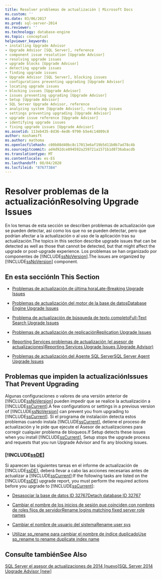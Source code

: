 ```yaml
---
title: Resolver problemas de actualización | Microsoft Docs
ms.custom: ''
ms.date: 03/06/2017
ms.prod: sql-server-2014
ms.reviewer: ''
ms.technology: database-engine
ms.topic: conceptual
helpviewer_keywords:
- installing Upgrade Advisor
- Upgrade Advisor [SQL Server], reference
- component issue resolution [Upgrade Advisor]
- resolving upgrade issues
- upgrade blocks [Upgrade Advisor]
- detecting upgrade issues
- finding upgrade issues
- Upgrade Advisor [SQL Server], blocking issues
- configurations preventing upgrading [Upgrade Advisor]
- locating upgrade issues
- blocking issues [Upgrade Advisor]
- issues preventing upgrading [Upgrade Advisor]
- Setup [Upgrade Advisor]
- SQL Server Upgrade Advisor, reference
- analyzing system [Upgrade Advisor], resolving issues
- settings preventing upgrading [Upgrade Advisor]
- upgrade issue reference [Upgrade Advisor]
- identifying upgrade issues
- fixing upgrade issues [Upgrade Advisor]
ms.assetid: 113eb435-8d36-4ed6-9790-b5e4c14809c8
author: mashamsft
ms.author: mathoma
ms.openlocfilehash: c00b08d40bc8c17013e6af19b5d11b0b7ad78c4b
ms.sourcegitcommit: ad4d92dce894592a259721a1571b1d8736abacdb
ms.translationtype: MT
ms.contentlocale: es-ES
ms.lasthandoff: 08/04/2020
ms.locfileid: "87677384"
---
```

# <a name="resolving-upgrade-issues"></a><span data-ttu-id="25747-102">Resolver problemas de la actualización</span><span class="sxs-lookup"><span data-stu-id="25747-102">Resolving Upgrade Issues</span></span>
  <span data-ttu-id="25747-103">En los temas de esta sección se describen problemas de actualización que se pueden detectar, así como los que no se pueden detectar, pero que podrían afectar a la actualización o al uso de la aplicación tras su actualización.</span><span class="sxs-lookup"><span data-stu-id="25747-103">The topics in this section describe upgrade issues that can be detected as well as those that cannot be detected, but that might affect the upgrade or post-upgrade experience.</span></span> <span data-ttu-id="25747-104">Los problemas se han organizado por componentes de [!INCLUDE[ssNoVersion](../../includes/ssnoversion-md.md)].</span><span class="sxs-lookup"><span data-stu-id="25747-104">The issues are organized by [!INCLUDE[ssNoVersion](../../includes/ssnoversion-md.md)] component.</span></span>  
  
## <a name="in-this-section"></a><span data-ttu-id="25747-105">En esta sección</span><span class="sxs-lookup"><span data-stu-id="25747-105">In This Section</span></span>  
  
-   [<span data-ttu-id="25747-106">Problemas de actualización de última hora</span><span class="sxs-lookup"><span data-stu-id="25747-106">Late-Breaking Upgrade Issues</span></span>](../../../2014/sql-server/install/late-breaking-upgrade-issues.md)  
  
-   [<span data-ttu-id="25747-107">Problemas de actualización del motor de la base de datos</span><span class="sxs-lookup"><span data-stu-id="25747-107">Database Engine Upgrade Issues</span></span>](../../../2014/sql-server/install/database-engine-upgrade-issues.md)  
  
-   [<span data-ttu-id="25747-108">Problema de actualización de búsqueda de texto completo</span><span class="sxs-lookup"><span data-stu-id="25747-108">Full-Text Search Upgrade Issues</span></span>](../../../2014/sql-server/install/full-text-search-upgrade-issues.md)  
  
-   [<span data-ttu-id="25747-109">Problemas de actualización de replicación</span><span class="sxs-lookup"><span data-stu-id="25747-109">Replication Upgrade Issues</span></span>](../../../2014/sql-server/install/replication-upgrade-issues.md)  
  
-   [<span data-ttu-id="25747-110">Reporting Services problemas de actualización &#40;el asesor de actualizaciones&#41;</span><span class="sxs-lookup"><span data-stu-id="25747-110">Reporting Services Upgrade Issues &#40;Upgrade Advisor&#41;</span></span>](../../../2014/sql-server/install/reporting-services-upgrade-issues-upgrade-advisor.md)  
  
-   [<span data-ttu-id="25747-111">Problemas de actualización del Agente SQL Server</span><span class="sxs-lookup"><span data-stu-id="25747-111">SQL Server Agent Upgrade Issues</span></span>](../../../2014/sql-server/install/sql-server-agent-upgrade-issues.md)  
  
## <a name="issues-that-prevent-upgrading"></a><span data-ttu-id="25747-112">Problemas que impiden la actualización</span><span class="sxs-lookup"><span data-stu-id="25747-112">Issues That Prevent Upgrading</span></span>  
 <span data-ttu-id="25747-113">Algunas configuraciones o valores de una versión anterior de [!INCLUDE[ssNoVersion](../../includes/ssnoversion-md.md)] pueden impedir que se realice la actualización a [!INCLUDE[ssCurrent](../../includes/sscurrent-md.md)].</span><span class="sxs-lookup"><span data-stu-id="25747-113">A few configurations or settings in a previous version of [!INCLUDE[ssNoVersion](../../includes/ssnoversion-md.md)] can prevent you from upgrading to [!INCLUDE[ssCurrent](../../includes/sscurrent-md.md)].</span></span> <span data-ttu-id="25747-114">Si el programa de instalación detecta estos problemas cuando instala [!INCLUDE[ssCurrent](../../includes/sscurrent-md.md)], detiene el proceso de actualización y le pide que ejecute el Asesor de actualizaciones para corregir cualquier problema de bloqueos.</span><span class="sxs-lookup"><span data-stu-id="25747-114">If Setup detects these issues when you install [!INCLUDE[ssCurrent](../../includes/sscurrent-md.md)], Setup stops the upgrade process and requests that you run Upgrade Advisor and fix any blocking issues.</span></span>  
  
### [!INCLUDE[ssDE](../../includes/ssde-md.md)]  
 <span data-ttu-id="25747-115">Si aparecen las siguientes tareas en el informe de actualización de [!INCLUDE[ssDE](../../includes/ssde-md.md)], deberá llevar a cabo las acciones necesarias antes de actualizar a [!INCLUDE[ssCurrent](../../includes/sscurrent-md.md)]:</span><span class="sxs-lookup"><span data-stu-id="25747-115">If the following tasks are listed on the [!INCLUDE[ssDE](../../includes/ssde-md.md)] upgrade report, you must perform the required actions before you upgrade to [!INCLUDE[ssCurrent](../../includes/sscurrent-md.md)]:</span></span>  
  
-   [<span data-ttu-id="25747-116">Desasociar la base de datos ID 32767</span><span class="sxs-lookup"><span data-stu-id="25747-116">Detach database ID 32767</span></span>](../../../2014/sql-server/install/detach-database-id-32767.md)  
  
-   [<span data-ttu-id="25747-117">Cambiar el nombre de los inicios de sesión que coinciden con nombres de roles fijos de servidor</span><span class="sxs-lookup"><span data-stu-id="25747-117">Rename logins matching fixed server role names</span></span>](../../../2014/sql-server/install/rename-logins-matching-fixed-server-role-names.md)  
  
-   [<span data-ttu-id="25747-118">Cambiar el nombre de usuario del sistema</span><span class="sxs-lookup"><span data-stu-id="25747-118">Rename user sys</span></span>](../../../2014/sql-server/install/rename-user-sys.md)  
  
-   [<span data-ttu-id="25747-119">Utilizar sp_rename para cambiar el nombre de índice duplicado</span><span class="sxs-lookup"><span data-stu-id="25747-119">Use sp_rename to rename duplicate index name</span></span>](../../../2014/sql-server/install/use-sp-rename-to-rename-duplicate-index-name.md)  
  
## <a name="see-also"></a><span data-ttu-id="25747-120">Consulte también</span><span class="sxs-lookup"><span data-stu-id="25747-120">See Also</span></span>  
 [<span data-ttu-id="25747-121">SQL Server el asesor de actualizaciones de 2014 &#91;nuevo&#93;</span><span class="sxs-lookup"><span data-stu-id="25747-121">SQL Server 2014 Upgrade Advisor &#91;new&#93;</span></span>](sql-server-2014-upgrade-advisor.md)  
  
  
